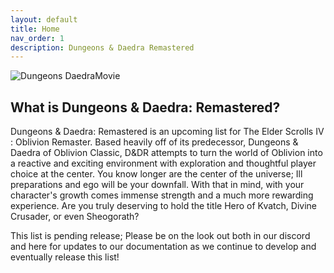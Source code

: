 ```yaml
---
layout: default
title: Home
nav_order: 1
description: Dungeons & Daedra Remastered
---
```


![Dungeons DaedraMovie](https://github.com/user-attachments/assets/ccaa85b5-bd27-4ac6-9846-c19b382bd0f3)

## What is Dungeons & Daedra: Remastered?

Dungeons & Daedra: Remastered is an upcoming list for The Elder Scrolls IV : Oblivion Remaster. Based heavily off of its predecessor, Dungeons & Daedra of Oblivion Classic, D&DR attempts to turn the world of Oblivion into a reactive and exciting environment with exploration and thoughtful player choice at the center. You know longer are the center of the universe; Ill preparations and ego will be your downfall. With that in mind, with your character's growth comes immense strength and a much more rewarding experience. Are you truly deserving to hold the title Hero of Kvatch, Divine Crusader, or even Sheogorath?

This list is pending release; Please be on the look out both in our discord and here for updates to our documentation as we continue to develop and eventually release this list! 

